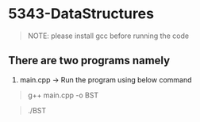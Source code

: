 # 5343-DataStructures

> NOTE: please install gcc before running the code 

## There are two programs namely
1. main.cpp -> Run the program using below command
> g++ main.cpp -o BST

>./BST
